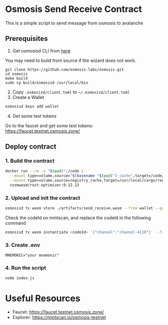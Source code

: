 # Osmosis Send Receive Contract

This is a simple script to send message from osmosis to avalanche

## Prerequisites

1. Get osmosisd CLI from [here](https://docs.osmosis.zone/osmosis-core/osmosisd)

You may need to build from source if the wizard does not work.

```
git clone https://github.com/osmosis-labs/osmosis.git
cd osmosis
make build
sudo cp build/osmosisd /usr/local/bin
```

2. Copy `.osmosisd/client.toml` to `~/.osmosisd/client.toml`
3. Create a Wallet

```bash
osmosisd keys add wallet
```

4. Get some test tokens

Go to the faucet and get some test tokens: https://faucet.testnet.osmosis.zone/

## Deploy contract

### 1. Build the contract

```bash
docker run --rm -v "$(pwd)":/code \
  --mount type=volume,source="$(basename "$(pwd)")_cache",target=/code/target \
  --mount type=volume,source=registry_cache,target=/usr/local/cargo/registry \
  cosmwasm/rust-optimizer:0.12.13
```

### 2. Upload and init the contract

```bash
osmosisd tx wasm store ./artifacts/send_receive.wasm --from wallet --gas-prices 0.4uosmo --gas auto --gas-adjustment 1.5 -y -b sync --output json
```

Check the codeId on mintscan, and replace the codeId in the following command

```bash
osmosisd tx wasm instantiate <codeId> '{"channel":"channel-4118"}' --from wallet --label "send_receive" --gas-prices 0.1uosmo --gas auto --gas-adjustment 1.3 --no-admin -y -b sync
```

### 3. Create .env

```
MNEMONIC="your mnemonic"
```

### 4. Run the script

```bash
node index.js
```

# Useful Resources

- Faucet: https://faucet.testnet.osmosis.zone/
- Explorer: https://mintscan.io/osmosis-testnet
